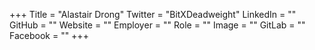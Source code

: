 +++
Title = "Alastair Drong"
Twitter = "BitXDeadweight"
LinkedIn = ""
GitHub = ""
Website = ""
Employer = ""
Role = ""
Image = ""
GitLab = ""
Facebook = ""
+++
